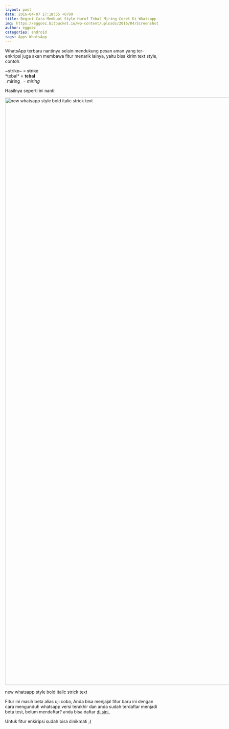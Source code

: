 ```yaml
---
layout: post
date: 2016-04-07 17:18:35 +0700
title: Begini Cara Membuat Style Huruf Tebal Miring Coret Di Whatsapp
img: https://eggoez.bitbucket.io/wp-content/uploads/2016/04/Screenshot_2016-04-07-21-54-39.png
author: eggoez
categories: android
tags: Apps WhatsApp
---
```


<p>WhatsApp terbaru nantinya selain mendukung pesan aman yang ter-enkripsi juga akan membawa fitur menarik lainya, yaitu bisa kirim text style, contoh:</p>
<p>~strike~ = <del>strike<br>
</del>*tebal* = <strong>tebal</strong><br>
_miring_ = <em>miring</em></p>
<p>Hasilnya seperti ini nanti</p>
<div id="attachment_2142" style="width: 1090px" class="wp-caption aligncenter thumbnail"><a href="https://eggoez.bitbucket.io/wp-content/uploads/2016/04/Screenshot_2016-04-07-21-54-39.png" rel="attachment wp-att-2142" class="fancybox image"><img class="size-full wp-image-2142" src="https://eggoez.bitbucket.io/wp-content/uploads/2016/04/Screenshot_2016-04-07-21-54-39.png" alt="new whatsapp style bold italic strick text" srcset="https://eggoez.bitbucket.io/wp-content/uploads/2016/04/Screenshot_2016-04-07-21-54-39-768x1365.png 768w, https://eggoez.bitbucket.io/wp-content/uploads/2016/04/Screenshot_2016-04-07-21-54-39-576x1024.png 576w, https://eggoez.bitbucket.io/wp-content/uploads/2016/04/Screenshot_2016-04-07-21-54-39-900x1600.png 900w, https://eggoez.bitbucket.io/wp-content/uploads/2016/04/Screenshot_2016-04-07-21-54-39.png 1080w" sizes="(max-width: 1080px) 100vw, 1080px" width="1080" height="1920"></a><p class="wp-caption-text">new whatsapp style bold italic strick text</p></div>
<p>Fitur ini masih beta alias uji coba, Anda bisa menjajal fitur baru ini dengan cara mengunduh whatsapp versi terakhir dan anda sudah terdaftar menjadi beta test, belum mendaftar? anda bisa daftar <a href="https://play.google.com/apps/testing/com.whatsapp/join?hl=id">di sini.</a></p>
<p>Untuk fitur enkiripsi sudah bisa dinikmati ;)</p>